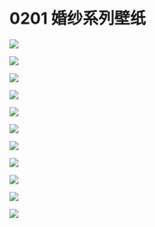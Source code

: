 # 0201 婚纱系列壁纸

![](../../.gitbook/assets/hun-sha-xi-lie-bo-shi-.png)

![](../../.gitbook/assets/hun-sha-xi-lie-bu-luo-ni-ya-.png)

![](../../.gitbook/assets/hun-sha-xi-lie-de-li-suo-.png)

![](../../.gitbook/assets/hun-sha-xi-lie-hei-xi-er-.png)

![](../../.gitbook/assets/hun-sha-xi-lie-hui-huo-.png)

![](../../.gitbook/assets/hun-sha-xi-lie-ji-zi-.png)

![](../../.gitbook/assets/hun-sha-xi-lie-ling-yi-niang-.png)

![](../../.gitbook/assets/hun-sha-xi-lie-sai-xi-li-ya-.png)

![](../../.gitbook/assets/hun-sha-xi-lie-xi-er-.png)

![](../../.gitbook/assets/hun-sha-xi-lie-ya-yi-.png)

![](../../.gitbook/assets/hun-sha-xi-lie-ya-yi-ba-li-er-ye-tian-.png)

